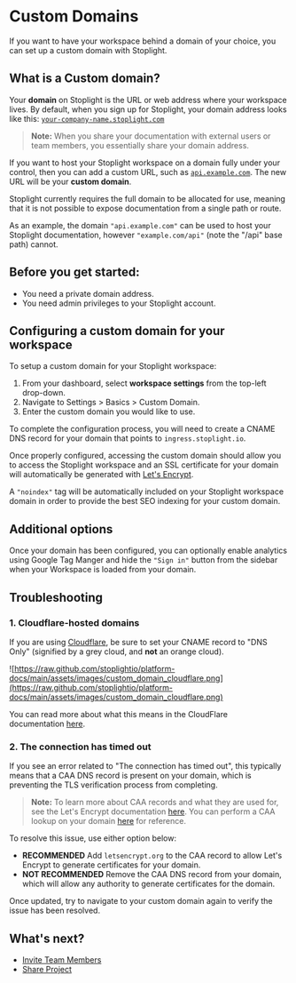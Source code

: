 # Custom Domains

If you want to have your workspace behind a domain of your choice, you can set up a custom domain with Stoplight.

## What is a Custom domain?

Your **domain** on Stoplight is the URL or web address where your workspace lives. By default, when you sign up for Stoplight, your domain address looks like this: [`your-company-name.stoplight.com`](http://your-store-name.myshopify.com/)

> **Note:** When you share your documentation with external users or team members, you essentially share your domain address. 

If you want to host your Stoplight workspace on a domain fully under your control, then you can add a custom URL, such as [`api.example.com`](http://www.example.com/). The new URL will be your **custom domain**. 

Stoplight currently requires the full domain to be allocated for use, meaning that it is not possible to expose documentation from a single path or route.

As an example, the domain `"api.example.com"` can be used to host your Stoplight documentation, however `"example.com/api"` (note the "/api" base path) cannot.

## **Before you get started:**

- You need a private domain address.
- You need admin privileges to your Stoplight account.

## Configuring a custom domain for your workspace

To setup a custom domain for your Stoplight workspace: 

1. From your dashboard, select **workspace settings** from the top-left drop-down. 
2. Navigate to Settings > Basics > Custom Domain. 
3. Enter the custom domain you would like to use.

To complete the configuration process, you will need to create a CNAME DNS record for your domain that points to `ingress.stoplight.io`.

Once properly configured, accessing the custom domain should allow you to access the Stoplight workspace and an SSL certificate for your domain will automatically be generated with [Let's Encrypt](https://letsencrypt.org/).

A `"noindex"` tag will be automatically included on your Stoplight workspace domain in order to provide the best SEO indexing for your custom domain.

## Additional options

Once your domain has been configured, you can optionally enable analytics using Google Tag Manger and hide the `"Sign in"` button from the sidebar when your Workspace is loaded from your domain.

## Troubleshooting

### 1. **Cloudflare-hosted domains**

If you are using [Cloudflare](https://cloudflare.com/), be sure to set your CNAME record to "DNS Only" (signified by a grey cloud, and **not** an orange cloud).

![https://raw.github.com/stoplightio/platform-docs/main/assets/images/custom_domain_cloudflare.png](https://raw.github.com/stoplightio/platform-docs/main/assets/images/custom_domain_cloudflare.png)

You can read more about what this means in the CloudFlare documentation [here](https://support.cloudflare.com/hc/en-us/articles/200169626-What-subdomains-are-appropriate-for-orange-gray-clouds-).

### 2. **The connection has timed out**

If you see an error related to "The connection has timed out", this typically means that a CAA DNS record is present on your domain, which is preventing the TLS verification process from completing.

> **Note:** To learn more about CAA records and what they are used for, see the Let's Encrypt documentation [here](https://letsencrypt.org/docs/caa/). You can perform a CAA lookup on your domain [here](https://dnslookup.online/caa.html) for reference.

To resolve this issue, use either option below:

- **RECOMMENDED** Add `letsencrypt.org` to the CAA record to allow Let's Encrypt to generate certificates for your domain.
- **NOT RECOMMENDED** Remove the CAA DNS record from your domain, which will allow any authority to generate certificates for the domain.

Once updated, try to navigate to your custom domain again to verify the issue has been resolved.

## What's next?

- [Invite Team Members](https://meta.stoplight.io/docs/platform/2.-workspaces/d.inviting-your-team.md)
- [Share Project](https://meta.stoplight.io/docs/platform/1.-quickstarts/share-documentation-quickstart.md)